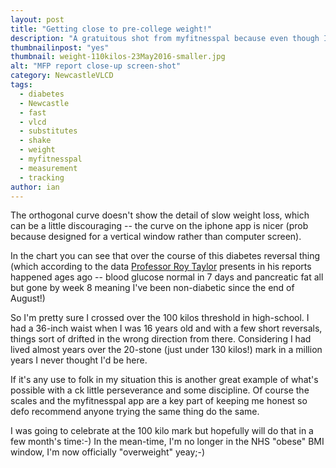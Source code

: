 ```yaml
---
layout: post
title: "Getting close to pre-college weight!"
description: "A gratuitous shot from myfitnesspal because even though I've still go miles to go I never thought I'd get this far..."
thumbnailinpost: "yes"
thumbnail: weight-110kilos-23May2016-smaller.jpg
alt: "MFP report close-up screen-shot"
category: NewcastleVLCD
tags:
  - diabetes
  - Newcastle
  - fast
  - vlcd
  - substitutes
  - shake
  - weight
  - myfitnesspal
  - measurement
  - tracking
author: ian
---
```


The orthogonal curve doesn't show the detail of slow weight loss, which can be a little discouraging -- the curve on the iphone app is nicer (prob because designed for a vertical window rather than computer screen). 

In the chart you can see that over the course of this diabetes reversal thing (which according to the data [Professor Roy Taylor](http://www.ncl.ac.uk/medicalsciences/research/groups/profile/roy.taylor) presents in his reports happened ages ago -- blood glucose normal in 7 days and pancreatic fat all but gone by week 8 meaning I've been non-diabetic since the end of August!)

So I'm pretty sure I crossed over the 100 kilos threshold in high-school. I had a 36-inch waist when I was 16 years old and with a few short reversals, things sort of drifted in the wrong direction from there. Considering I had lived almost years over the 20-stone (just under 130 kilos!) mark in a million years I never thought I'd be here.

If it's any use to folk in my situation this is another great example of what's possible with a ck little perseverance and some discipline. Of course the scales and the myfitnesspal app are a key part of keeping me honest so defo recommend anyone trying the same thing do the same.

I was going to celebrate at the 100 kilo mark but hopefully will do that in a few month's time:-) In the mean-time, I'm no longer in the NHS "obese" BMI window, I'm now officially "overweight" yeay;-)


